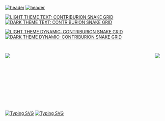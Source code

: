 <!-- DYNAMIC HEADER -->
[![header](https://capsule-render.vercel.app/api?type=waving&color=0:ff0000,100:004bc4&fontColor=FFFFFF&height=256&section=header&text=Hello%20World!&fontSize=75&animation=fadeIn&fontAlignY=35&desc=Welcome%20to%20my%20GitHub%20profile!%20Put%20stars,%20fork%20and%20contribute!&descAlignY=51&descAlign=62#gh-light-mode-only)](https://capsule-render.vercel.app/api?type=waving&color=0:ff0000,100:004bc4&fontColor=FFFFFF&height=256&section=header&text=Hello%20World!&fontSize=75&animation=fadeIn&fontAlignY=35&desc=Welcome%20to%20my%20GitHub%20profile!%20Put%20stars,%20fork%20and%20contribute!&descAlignY=51&descAlign=62#gh-light-mode-only)
[![header](https://capsule-render.vercel.app/api?type=waving&color=0:79ff97,100:004bc4&fontColor=FFFFFF&height=256&section=header&text=Hello%20World!&fontSize=75&animation=fadeIn&fontAlignY=35&desc=Welcome%20to%20my%20GitHub%20profile!%20Put%20stars,%20fork%20and%20contribute!&descAlignY=51&descAlign=62#gh-dark-mode-only)](https://capsule-render.vercel.app/api?type=waving&color=0:79ff97,100:004bc4&fontColor=FFFFFF&height=256&section=header&text=Hello%20World!&fontSize=75&animation=fadeIn&fontAlignY=35&desc=Welcome%20to%20my%20GitHub%20profile!%20Put%20stars,%20fork%20and%20contribute!&descAlignY=51&descAlign=62#gh-dark-mode-only)


<!-- TEXT: CONTRIBURION SNAKE GRID 
<picture>
 <source media="(prefers-color-scheme: dark)" srcset="SnakeGridWG.png" />
  
 <source media="(prefers-color-scheme: light)" srcset="SnakeGrid3.png" />

 <img alt="github contribution grid snake animation" src="SnakeGrid3.png" /> 
</picture>
-->

[![LIGHT THEME TEXT: CONTRIBURION SNAKE GRID](https://raw.githubusercontent.com/UniverTime/UniverTime/master/SnakeGrid3.png#gh-light-mode-only)](https://raw.githubusercontent.com/UniverTime/UniverTime/master/SnakeGrid3.png#gh-light-mode-only)
[![DARK THEME TEXT: CONTRIBURION SNAKE GRID](https://raw.githubusercontent.com/UniverTime/UniverTime/master/SnakeGridWG.png#gh-dark-mode-only)](https://raw.githubusercontent.com/UniverTime/UniverTime/master/SnakeGridWG.png#gh-dark-mode-only)

<!-- DYNAMIC: CONTRIBURION SNAKE GRID 
<picture>
  <source media="(prefers-color-scheme: dark)" srcset="https://github.com/UniverTime/MySelf/blob/output/github-contribution-grid-snake-dark.svg" />
  
  <source media="(prefers-color-scheme: light)" srcset="https://github.com/UniverTime/MySelf/blob/output/github-contribution-grid-snake.svg" />
 
  <img alt="github contribution grid snake animation" src="https://raw.githubusercontent.com/UniverTime/MySelf/output/github-contribution-grid-snake.svg" />
</picture> 
-->

[![LIGHT THEME DYNAMIC: CONTRIBURION SNAKE GRID](https://github.com/UniverTime/MySelf/blob/output/github-contribution-grid-snake.svg#gh-light-mode-only)](https://github.com/UniverTime/MySelf/blob/output/github-contribution-grid-snake.svg#gh-light-mode-only)
[![DARK THEME DYNAMIC: CONTRIBURION SNAKE GRID](https://github.com/UniverTime/MySelf/blob/output/github-contribution-grid-snake-dark.svg#gh-dark-mode-only)](https://github.com/UniverTime/MySelf/blob/output/github-contribution-grid-snake-dark.svg#gh-dark-mode-only)

<!-- [![GitHub stats](https://github-readme-stats.vercel.app/api?username=UniverTime&show_icons=true&bg_color=DEG,000000,800000&text_color=FFFFFF&border_radius=14&ring_color=79ff97&title_color=FFFFFF&icon_color=79ff97)](https://github.com/anuraghazra/github-readme-stats) -->

<!-- [![Top Langs](https://github-readme-stats.vercel.app/api/top-langs/?username=UniverTime&langs_count=10&bg_color=DEG,000000,800000&text_color=FFFFFF&border_radius=14&title_color=FFFFFF)](https://github.com/anuraghazra/github-readme-stats)\ -->
\
<a href="https://github.com/anuraghazra/github-readme-stats">
  
  <img align="left" src="https://github-readme-stats.vercel.app/api?username=UniverTime&show_icons=true&bg_color=DEG,000000,800000&text_color=FFFFFF&border_radius=14&ring_color=79ff97&title_color=FFFFFF&icon_color=79ff97" />

</a>

<a href="https://github.com/anuraghazra/github-readme-stats">
  
  <img align="right" src="https://github-readme-stats.vercel.app/api/top-langs/?username=UniverTime&langs_count=10&bg_color=DEG,000000,800000&text_color=FFFFFF&border_radius=14&title_color=FFFFFF" />

</a>

\
\
\
\
\
\
\
\
\
\
\
[![Typing SVG](https://readme-typing-svg.herokuapp.com?font=Fira+Code&pause=2000&color=800000&center=true&vCenter=true&multiline=true&width=500&lines=I+am+formatting+your+disk!+See+you+soon!#gh-light-mode-only)](https://git.io/typing-svg#gh-light-mode-only)
[![Typing SVG](https://readme-typing-svg.herokuapp.com?font=Fira+Code&pause=2000&color=79FF97&center=true&vCenter=true&multiline=true&width=500&lines=I+am+formatting+your+disk!+See+you+soon!#gh-dark-mode-only)](https://git.io/typing-svg#gh-dark-mode-only)
